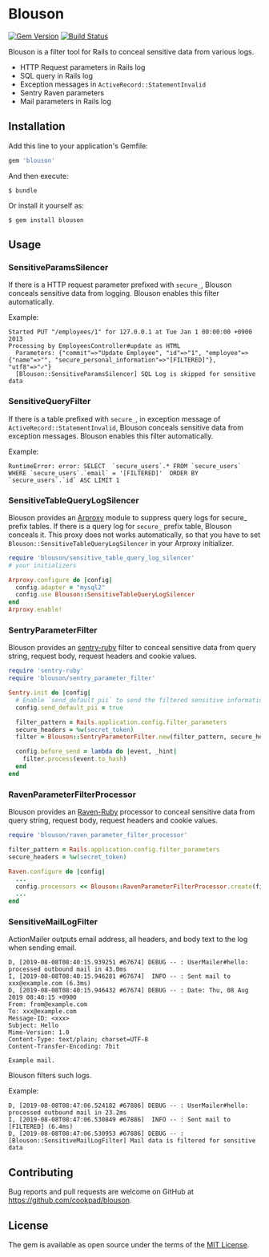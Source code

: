 # Blouson
[![Gem Version](https://badge.fury.io/rb/blouson.svg)](https://badge.fury.io/rb/blouson)
[![Build Status](https://github.com/cookpad/blouson/actions/workflows/ci.yml/badge.svg)](https://github.com/cookpad/blouson/actions/workflows/ci.yml)

Blouson is a filter tool for Rails to conceal sensitive data from various logs.

- HTTP Request parameters in Rails log
- SQL query in Rails log
- Exception messages in `ActiveRecord::StatementInvalid`
- Sentry Raven parameters
- Mail parameters in Rails log

## Installation

Add this line to your application's Gemfile:

```ruby
gem 'blouson'
```

And then execute:

    $ bundle

Or install it yourself as:

    $ gem install blouson

## Usage

### SensitiveParamsSilencer
If there is a HTTP request parameter prefixed with ```secure_```, Blouson conceals sensitive data from logging.
Blouson enables this filter automatically.

Example:
```
Started PUT "/employees/1" for 127.0.0.1 at Tue Jan 1 00:00:00 +0900 2013
Processing by EmployeesController#update as HTML
  Parameters: {"commit"=>"Update Employee", "id"=>"1", "employee"=>{"name"=>"", "secure_personal_information"=>"[FILTERED]"}, "utf8"=>"✓"}
  [Blouson::SensitiveParamsSilencer] SQL Log is skipped for sensitive data
```

### SensitiveQueryFilter
If there is a table prefixed with `secure_`, in exception message of `ActiveRecord::StatementInvalid`, Blouson conceals sensitive data from exception messages.
Blouson enables this filter automatically.

Example:

```
RuntimeError: error: SELECT  `secure_users`.* FROM `secure_users` WHERE `secure_users`.`email` = '[FILTERED]'  ORDER BY `secure_users`.`id` ASC LIMIT 1
```

### SensitiveTableQueryLogSilencer
Blouson provides an [Arproxy](https://github.com/cookpad/arproxy) module to suppress query logs for secure_ prefix tables. If there is a query log for `secure_` prefix table, Blouson conceals it.
This proxy does not works automatically, so that you have to set `Blouson::SensitiveTableQueryLogSilencer` in your Arproxy initializer.

```ruby
require 'blouson/sensitive_table_query_log_silencer'
# your initializers

Arproxy.configure do |config|
  config.adapter = "mysql2"
  config.use Blouson::SensitiveTableQueryLogSilencer
end
Arproxy.enable!
```

### SentryParameterFilter
Blouson provides an [sentry-ruby](https://github.com/getsentry/sentry-ruby) filter to conceal sensitive data from query string, request body, request headers and cookie values.

```ruby
require 'sentry-ruby'
require 'blouson/sentry_parameter_filter'

Sentry.init do |config|
  # Enable `send_default_pii` to send the filtered sensitive information.
  config.send_default_pii = true

  filter_pattern = Rails.application.config.filter_parameters
  secure_headers = %w(secret_token)
  filter = Blouson::SentryParameterFilter.new(filter_pattern, secure_headers)

  config.before_send = lambda do |event, _hint|
    filter.process(event.to_hash)
  end
end

```

### RavenParameterFilterProcessor
Blouson provides an [Raven-Ruby](https://github.com/getsentry/raven-ruby) processor to conceal sensitive data from query string, request body, request headers and cookie values.

```ruby
require 'blouson/raven_parameter_filter_processor'

filter_pattern = Rails.application.config.filter_parameters
secure_headers = %w(secret_token)

Raven.configure do |config|
  ...
  config.processors << Blouson::RavenParameterFilterProcessor.create(filter_pattern, secure_headers)
  ...
end
```


### SensitiveMailLogFilter
ActionMailer outputs email address, all headers, and body text to the log when sending email.

```
D, [2019-08-08T08:40:15.939251 #67674] DEBUG -- : UserMailer#hello: processed outbound mail in 43.0ms
I, [2019-08-08T08:40:15.946281 #67674]  INFO -- : Sent mail to xxx@example.com (6.3ms)
D, [2019-08-08T08:40:15.946432 #67674] DEBUG -- : Date: Thu, 08 Aug 2019 08:40:15 +0900
From: from@example.com
To: xxx@example.com
Message-ID: <xxx>
Subject: Hello
Mime-Version: 1.0
Content-Type: text/plain; charset=UTF-8
Content-Transfer-Encoding: 7bit

Example mail.
```

Blouson filters such logs.

Example:

```
D, [2019-08-08T08:47:06.524182 #67886] DEBUG -- : UserMailer#hello: processed outbound mail in 23.2ms
I, [2019-08-08T08:47:06.530849 #67886]  INFO -- : Sent mail to [FILTERED] (6.4ms)
D, [2019-08-08T08:47:06.530953 #67886] DEBUG -- : [Blouson::SensitiveMailLogFilter] Mail data is filtered for sensitive data
```

## Contributing

Bug reports and pull requests are welcome on GitHub at https://github.com/cookpad/blouson.


## License

The gem is available as open source under the terms of the [MIT License](http://opensource.org/licenses/MIT).
